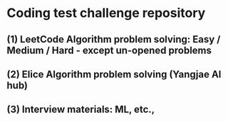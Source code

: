 # Coding test challenge repository

## (1) LeetCode Algorithm problem solving: Easy / Medium / Hard - except un-opened problems
## (2) Elice Algorithm problem solving (Yangjae AI hub)
## (3) Interview materials: ML, etc.,
